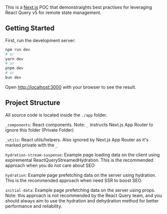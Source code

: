 This is a [Next.js](https://nextjs.org/) POC that demonstraights best practises for leveraging React Query v5 for remote state management.

## Getting Started

First, run the development server:

```bash
npm run dev
# or
yarn dev
# or
pnpm dev
# or
bun dev
```

Open [http://localhost:3000](http://localhost:3000) with your browser to see the result.

## Project Structure

All source code is located inside the `./app` folder.

`_components`: React components. Note: `_` instructs Next.js App Router to ignore this folder (Private Folder)

`_utils`: React utils/helpers. Also ignored by Next.js App Router as it's marked private with the `_`

`hydration-stream-suspense`: Example page loading data on the client using expiremental ReactQueryStreamedHydration. This is the recommended approach when you do not care about SEO

`hydration`: Example page prefetching data on the server using hydration. This is the recommended approach when need SSR to boost SEO.

`initial-data`: Example page prefetching data on the server using props. Note: this approach is not recommended by the React Query team, and you should always aim to use the hydration and dehydration method for better performance and reliability.
